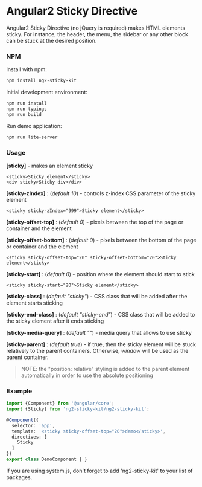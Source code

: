 Angular2 Sticky Directive
==============

Angular2 Sticky Directive (no jQuery is required) makes HTML elements sticky. For instance, the header, the menu, the sidebar or any other block can be stuck at the desired position.

### NPM

Install with npm:

```bash
npm install ng2-sticky-kit
```

Initial development environment:

```bash
npm run install
npm run typings
npm run build
```

Run demo application:

```bash
npm run lite-server
```

### Usage

**[sticky]** - makes an element sticky

    <sticky>Sticky element</sticky>
    <div sticky>Sticky div</div>

**[sticky-zIndex]** : (_default 10_) - controls z-index CSS parameter of the sticky element

    <sticky sticky-zIndex="999">Sticky element</sticky>

**[sticky-offset-top]** : (_default 0_) - pixels between the top of the page or container and the element

**[sticky-offset-bottom]** : (_default 0_) - pixels between the bottom of the page or container and the element

    <sticky sticky-offset-top="20" sticky-offset-bottom="20">Sticky element</sticky>
    
**[sticky-start]** : (_default 0_) - position where the element should start to stick

    <sticky sticky-start="20">Sticky element</sticky>
    
**[sticky-class]** : (_default "sticky"_) - CSS class that will be added after the element starts sticking
   
**[sticky-end-class]** : (_default "sticky-end"_) - CSS class that will be added to the sticky element after it ends sticking

**[sticky-media-query]** : (_default ""_) - media query that allows to use sticky

**[sticky-parent]** : (_default true_) - if true, then the sticky element will be stuck relatively to the parent containers. Otherwise, _window_ will be used as the parent container. 

> NOTE: the "position: relative" styling is added to the parent element automatically in order to use the absolute positioning

### Example

```typescript
import {Component} from '@angular/core';
import {Sticky} from 'ng2-sticky-kit/ng2-sticky-kit';

@Component({
  selector: 'app',
  template: '<sticky sticky-offset-top="20">demo</sticky>',
  directives: [
    Sticky
  ]
})
export class DemoComponent { }
```

If you are using system.js, don't forget to add 'ng2-sticky-kit' to your list of packages.